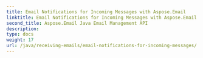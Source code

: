 ```yaml
---
title: Email Notifications for Incoming Messages with Aspose.Email
linktitle: Email Notifications for Incoming Messages with Aspose.Email
second_title: Aspose.Email Java Email Management API
description: 
type: docs
weight: 17
url: /java/receiving-emails/email-notifications-for-incoming-messages/
---
```

